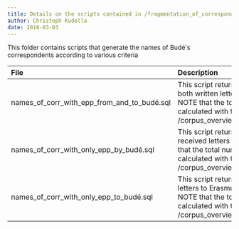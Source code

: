 ```yaml
---
title: Details on the scripts contained in /fragmentation_of_correspondents/
author: Christoph Kudella
date: 2018-03-03
---
```

This folder contains scripts that generate the names of Budé's correspondents according to various criteria

| File | Description |
| :------------- | :------------- |
| names_of_corr_with_epp_from_and_to_budé.sql | This script returns the names of correspondents who have both written letters to Budé and received letters from him. NOTE that the total number of these correspondents can be calculated with this query: /corpus_overview/no_corrrespondents_reciproc_epp.sql |
| names_of_corr_with_only_epp_by_budé.sql | This script returns the names of correspondents who received letters from Erasmus but did not write to him. NOTE that the total number of these correspondents can be calculated with this query: /corpus_overview/no_correspondents_only_epp_by_budé.sql |
| names_of_corr_with_only_epp_to_budé.sql | This script returns the names of correspondents who wrote letters to Erasmus but did not receive any letters from him. NOTE that the total number of these correspondents can be calculated with this query: /corpus_overview/no_correspondents_only_epp_to_budé.sql |
